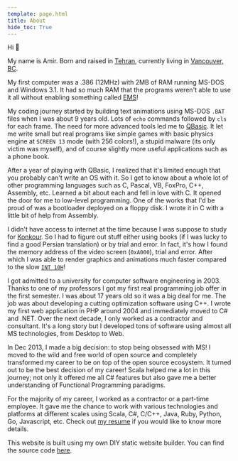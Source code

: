 ```yaml
---
template: page.html
title: About
hide_toc: True
---
```


Hi 👋

My name is Amir. Born and raised in [Tehran](https://en.wikipedia.org/wiki/Tehran), currently living in [Vancouver, BC](https://en.wikipedia.org/wiki/Greater_Vancouver).

My first computer was a .386 (12MHz) with 2MB of RAM running MS-DOS and Windows 3.1. It had so much RAM that the programs weren't able to use it all without enabling something called [EMS](https://en.wikipedia.org/wiki/Expanded_memory#Expanded_Memory_Specification_(EMS))!

My coding journey started by building text animations using MS-DOS `.BAT` files when I was about 9 years old. Lots of `echo` commands followed by `cls` for each frame. The need for more advanced tools led me to [QBasic](https://en.wikipedia.org/wiki/QBasic). It let me write small but real programs like simple games with basic physics engine at `SCREEN 13` mode (with 256 colors!), a stupid malware (its only victim was myself), and of course slightly more useful applications such as a phone book.

After a year of playing with QBasic, I realized that it's limited enough that you probably can't write an OS with it. So I get to know about a whole lot of other programming languages such as C, Pascal, VB, FoxPro, C++, Assembly, etc. Learned a bit about each and fell in love with C. It opened the door for me to low-level programming. One of the works that I'd be proud of was a bootloader deployed on a floppy disk. I wrote it in C with a little bit of help from Assembly.

I didn't have access to internet at the time because I was suppose to study for [Konkour](https://en.wikipedia.org/wiki/Iranian_University_Entrance_Exam). So I had to figure out stuff either using books (if I was lucky to find a good Persian translation) or by trial and error. In fact, it's how I found the memory address of the video screen (`0xA000`), trial and error. After which I was able to render graphics and animations much faster compared to the slow [`INT 10H`](https://en.wikipedia.org/wiki/INT_10H)!

I got admitted to a university for computer software engineering in 2003. Thanks to one of my professors I got my first real programming job offer in the first semester. I was about 17 years old so it was a big deal for me. The job was about developing a cutting optimization software using C++. I wrote my first web application in PHP around 2004 and immediately moved to C# and .NET. Over the next decade, I only worked as a contractor and consultant. It's a long story but I developed tons of software using almost all MS technologies, from Desktop to Web.

In Dec 2013, I made a big decision: to stop being obsessed with MS! I moved to the wild and free world of open source and completely transformed my career to be on top of the open source ecosystem. It turned out to be the best decision of my career! Scala helped me a lot in this journey; not only it offered me all C# features but also gave me a better understanding of Functional Programming paradigms.

For the majority of my career, I worked as a contractor or a part-time employee. It gave me the chance to work with various technologies and platforms at different scales using Scala, C#, C/C++, Java, Ruby, Python, Go, Javascript, etc. Check out [my resume](/downloads/resume.pdf) if you would like to know more details.

This website is built using my own DIY static website builder. You can find the source code [here](https://github.com/amirkarimi/amirkarimi.github.io).